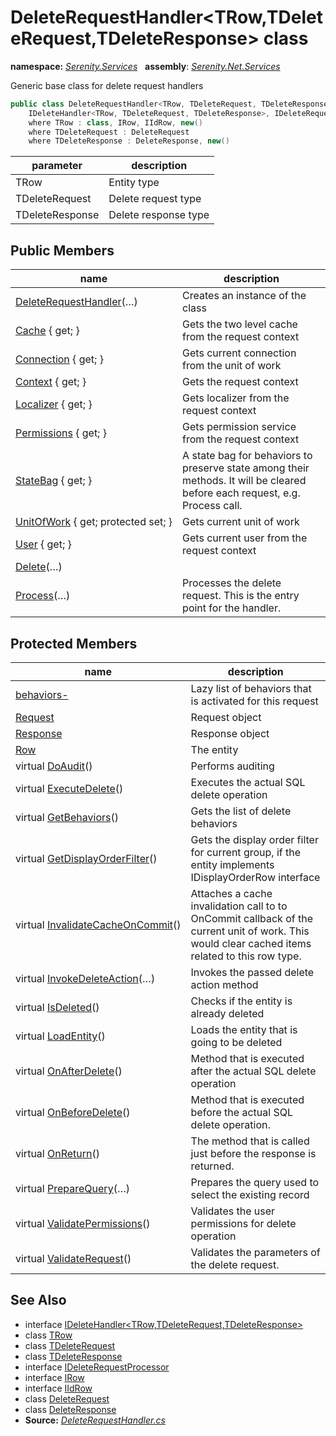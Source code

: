 # DeleteRequestHandler&lt;TRow,TDeleteRequest,TDeleteResponse&gt; class
**namespace:** *[Serenity.Services](../README.md#serenity.services-namespace)*   **assembly**: *[Serenity.Net.Services](../README.md)*

Generic base class for delete request handlers

```csharp
public class DeleteRequestHandler<TRow, TDeleteRequest, TDeleteResponse> : 
    IDeleteHandler<TRow, TDeleteRequest, TDeleteResponse>, IDeleteRequestProcessor
    where TRow : class, IRow, IIdRow, new()
    where TDeleteRequest : DeleteRequest
    where TDeleteResponse : DeleteResponse, new()
```

| parameter | description |
| --- | --- |
| TRow | Entity type |
| TDeleteRequest | Delete request type |
| TDeleteResponse | Delete response type |

## Public Members

| name | description |
| --- | --- |
| [DeleteRequestHandler](DeleteRequestHandler-3/DeleteRequestHandler.md)(…) | Creates an instance of the class |
| [Cache](DeleteRequestHandler-3/Cache.md) { get; } | Gets the two level cache from the request context |
| [Connection](DeleteRequestHandler-3/Connection.md) { get; } | Gets current connection from the unit of work |
| [Context](DeleteRequestHandler-3/Context.md) { get; } | Gets the request context |
| [Localizer](DeleteRequestHandler-3/Localizer.md) { get; } | Gets localizer from the request context |
| [Permissions](DeleteRequestHandler-3/Permissions.md) { get; } | Gets permission service from the request context |
| [StateBag](DeleteRequestHandler-3/StateBag.md) { get; } | A state bag for behaviors to preserve state among their methods. It will be cleared before each request, e.g. Process call. |
| [UnitOfWork](DeleteRequestHandler-3/UnitOfWork.md) { get; protected set; } | Gets current unit of work |
| [User](DeleteRequestHandler-3/User.md) { get; } | Gets current user from the request context |
| [Delete](DeleteRequestHandler-3/Delete.md)(…) |  |
| [Process](DeleteRequestHandler-3/Process.md)(…) | Processes the delete request. This is the entry point for the handler. |

## Protected Members

| name | description |
| --- | --- |
| [behaviors-](DeleteRequestHandler-3/behaviors-.md) | Lazy list of behaviors that is activated for this request |
| [Request](DeleteRequestHandler-3/Request.md) | Request object |
| [Response](DeleteRequestHandler-3/Response.md) | Response object |
| [Row](DeleteRequestHandler-3/Row.md) | The entity |
| virtual [DoAudit](DeleteRequestHandler-3/DoAudit.md)() | Performs auditing |
| virtual [ExecuteDelete](DeleteRequestHandler-3/ExecuteDelete.md)() | Executes the actual SQL delete operation |
| virtual [GetBehaviors](DeleteRequestHandler-3/GetBehaviors.md)() | Gets the list of delete behaviors |
| virtual [GetDisplayOrderFilter](DeleteRequestHandler-3/GetDisplayOrderFilter.md)() | Gets the display order filter for current group, if the entity implements IDisplayOrderRow interface |
| virtual [InvalidateCacheOnCommit](DeleteRequestHandler-3/InvalidateCacheOnCommit.md)() | Attaches a cache invalidation call to to OnCommit callback of the current unit of work. This would clear cached items related to this row type. |
| virtual [InvokeDeleteAction](DeleteRequestHandler-3/InvokeDeleteAction.md)(…) | Invokes the passed delete action method |
| virtual [IsDeleted](DeleteRequestHandler-3/IsDeleted.md)() | Checks if the entity is already deleted |
| virtual [LoadEntity](DeleteRequestHandler-3/LoadEntity.md)() | Loads the entity that is going to be deleted |
| virtual [OnAfterDelete](DeleteRequestHandler-3/OnAfterDelete.md)() | Method that is executed after the actual SQL delete operation |
| virtual [OnBeforeDelete](DeleteRequestHandler-3/OnBeforeDelete.md)() | Method that is executed before the actual SQL delete operation. |
| virtual [OnReturn](DeleteRequestHandler-3/OnReturn.md)() | The method that is called just before the response is returned. |
| virtual [PrepareQuery](DeleteRequestHandler-3/PrepareQuery.md)(…) | Prepares the query used to select the existing record |
| virtual [ValidatePermissions](DeleteRequestHandler-3/ValidatePermissions.md)() | Validates the user permissions for delete operation |
| virtual [ValidateRequest](DeleteRequestHandler-3/ValidateRequest.md)() | Validates the parameters of the delete request. |

## See Also

* interface [IDeleteHandler&lt;TRow,TDeleteRequest,TDeleteResponse&gt;](IDeleteHandler-3.md)
* class [TRow](../Serenity.Net.Services/DeleteRequestHandler-3.TRow.md)
* class [TDeleteRequest](../Serenity.Net.Services/DeleteRequestHandler-3.TDeleteRequest.md)
* class [TDeleteResponse](../Serenity.Net.Services/DeleteRequestHandler-3.TDeleteResponse.md)
* interface [IDeleteRequestProcessor](IDeleteRequestProcessor.md)
* interface [IRow](../Serenity.Net.Entity/../Serenity.Data/IRow.md)
* interface [IIdRow](../Serenity.Net.Entity/../Serenity.Data/IIdRow.md)
* class [DeleteRequest](DeleteRequest.md)
* class [DeleteResponse](DeleteResponse.md)
* **Source:** *[DeleteRequestHandler.cs](https://github.com/serenity-is/Serenity/blob/master/src/Serenity.Net.Services/RequestHandlers/Delete/DeleteRequestHandler.cs)*